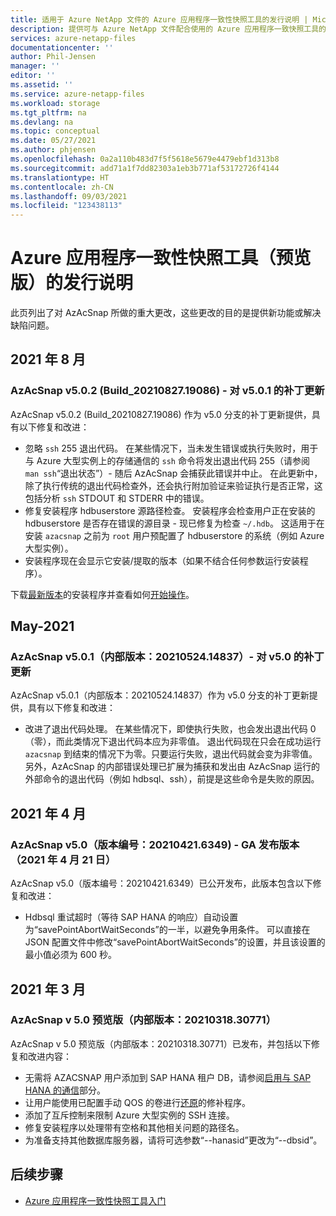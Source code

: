 ```yaml
---
title: 适用于 Azure NetApp 文件的 Azure 应用程序一致性快照工具的发行说明 | Microsoft Docs
description: 提供可与 Azure NetApp 文件配合使用的 Azure 应用程序一致快照工具的发行说明。
services: azure-netapp-files
documentationcenter: ''
author: Phil-Jensen
manager: ''
editor: ''
ms.assetid: ''
ms.service: azure-netapp-files
ms.workload: storage
ms.tgt_pltfrm: na
ms.devlang: na
ms.topic: conceptual
ms.date: 05/27/2021
ms.author: phjensen
ms.openlocfilehash: 0a2a110b483d7f5f5618e5679e4479ebf1d313b8
ms.sourcegitcommit: add71a1f7dd82303a1eb3b771af53172726f4144
ms.translationtype: HT
ms.contentlocale: zh-CN
ms.lasthandoff: 09/03/2021
ms.locfileid: "123438113"
---
```

# <a name="release-notes-for-azure-application-consistent-snapshot-tool"></a>Azure 应用程序一致性快照工具（预览版）的发行说明

此页列出了对 AzAcSnap 所做的重大更改，这些更改的目的是提供新功能或解决缺陷问题。

## <a name="aug-2021"></a>2021 年 8 月

### <a name="azacsnap-v502-build_2021082719086---patch-update-to-v501"></a>AzAcSnap v5.0.2 (Build_20210827.19086) - 对 v5.0.1 的补丁更新

AzAcSnap v5.0.2 (Build_20210827.19086) 作为 v5.0 分支的补丁更新提供，具有以下修复和改进：

- 忽略 `ssh` 255 退出代码。  在某些情况下，当未发生错误或执行失败时，用于与 Azure 大型实例上的存储通信的 `ssh` 命令将发出退出代码 255（请参阅 `man ssh`“退出状态”）- 随后 AzAcSnap 会捕获此错误并中止。  在此更新中，除了执行传统的退出代码检查外，还会执行附加验证来验证执行是否正常，这包括分析 `ssh` STDOUT 和 STDERR 中的错误。
- 修复安装程序 hdbuserstore 源路径检查。  安装程序会检查用户正在安装的 hdbuserstore 是否存在错误的源目录 - 现已修复为检查 `~/.hdb`。  这适用于在安装 `azacsnap` 之前为 `root` 用户预配置了 hdbuserstore 的系统（例如 Azure 大型实例）。
- 安装程序现在会显示它安装/提取的版本（如果不结合任何参数运行安装程序）。

下载[最新版本](https://aka.ms/azacsnapinstaller)的安装程序并查看如何[开始操作](azacsnap-get-started.md)。

## <a name="may-2021"></a>May-2021

### <a name="azacsnap-v501-build-2021052414837---patch-update-to-v50"></a>AzAcSnap v5.0.1（内部版本：20210524.14837）- 对 v5.0 的补丁更新

AzAcSnap v5.0.1（内部版本：20210524.14837）作为 v5.0 分支的补丁更新提供，具有以下修复和改进：

- 改进了退出代码处理。  在某些情况下，即使执行失败，也会发出退出代码 0（零），而此类情况下退出代码本应为非零值。  退出代码现在只会在成功运行 `azacsnap` 到结束的情况下为零。只要运行失败，退出代码就会变为非零值。  另外，AzAcSnap 的内部错误处理已扩展为捕获和发出由 AzAcSnap 运行的外部命令的退出代码（例如 hdbsql、ssh），前提是这些命令是失败的原因。

## <a name="april-2021"></a>2021 年 4 月

### <a name="azacsnap-v50-build-202104216349---ga-released-21-april-2021"></a>AzAcSnap v5.0（版本编号：20210421.6349) - GA 发布版本（2021 年 4 月 21 日）

AzAcSnap v5.0（版本编号：20210421.6349）已公开发布，此版本包含以下修复和改进：

- Hdbsql 重试超时（等待 SAP HANA 的响应）自动设置为“savePointAbortWaitSeconds”的一半，以避免争用条件。  可以直接在 JSON 配置文件中修改“savePointAbortWaitSeconds”的设置，并且该设置的最小值必须为 600 秒。

## <a name="march-2021"></a>2021 年 3 月

### <a name="azacsnap-v50-preview-build2021031830771"></a>AzAcSnap v 5.0 预览版（内部版本：20210318.30771）

AzAcSnap v 5.0 预览版（内部版本：20210318.30771）已发布，并包括以下修复和改进内容：

- 无需将 AZACSNAP 用户添加到 SAP HANA 租户 DB，请参阅[启用与 SAP HANA 的通信](azacsnap-installation.md#enable-communication-with-sap-hana)部分。
- 让用户能使用已配置手动 QOS 的卷进行[还原](azacsnap-cmd-ref-restore.md)的修补程序。
- 添加了互斥控制来限制 Azure 大型实例的 SSH 连接。
- 修复安装程序以处理带有空格和其他相关问题的路径名。
- 为准备支持其他数据库服务器，请将可选参数“--hanasid”更改为“--dbsid”。

## <a name="next-steps"></a>后续步骤

- [Azure 应用程序一致性快照工具入门](azacsnap-get-started.md)
